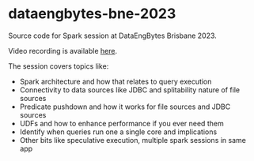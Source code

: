 # dataengbytes-bne-2023
Source code for Spark session at DataEngBytes Brisbane 2023.

Video recording is available [here](https://www.youtube.com/watch?v=ih6z3EKp_j4).

The session covers topics like:
- Spark architecture and how that relates to query execution
- Connectivity to data sources like JDBC and splitability nature of file sources
- Predicate pushdown and how it works for file sources and JDBC sources
- UDFs and how to enhance performance if you ever need them
- Identify when queries run one a single core and implications
- Other bits like speculative execution, multiple spark sessions in same app
